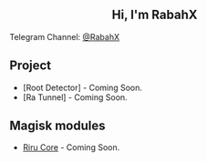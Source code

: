 <h2 align="center"><b><img src=""/> Hi, I'm RabahX</b></h2>

Telegram Channel: [@RabahX](http://t.me/RabahX_Official)

## Project

- [Root Detector] - Coming Soon.
- [Ra Tunnel] - Coming Soon.

## Magisk modules

- [Riru Core](https://github.com/RabahX/Riru-Core/releases/tag/26.1.7.r534) - Coming Soon.
